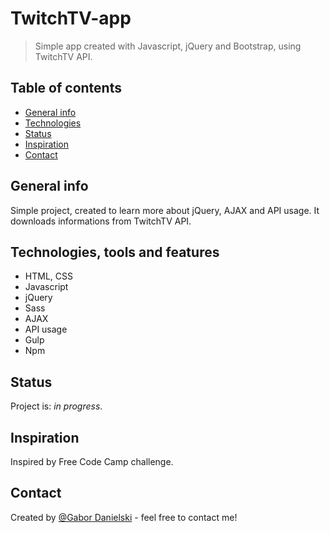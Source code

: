 # TwitchTV-app
> Simple app created with Javascript, jQuery and Bootstrap, using TwitchTV API.

## Table of contents
* [General info](#general-info)
* [Technologies](#technologies-tools-and-features)
* [Status](#status)
* [Inspiration](#inspiration)
* [Contact](#contact)

## General info
Simple project, created to learn more about jQuery, AJAX and API usage. It downloads informations from TwitchTV API.

## Technologies, tools and features
* HTML, CSS
* Javascript
* jQuery
* Sass
* AJAX
* API usage
* Gulp
* Npm 

## Status
Project is: _in progress_.

## Inspiration
Inspired by Free Code Camp challenge.

## Contact
Created by [@Gabor Danielski](http://www.gabordanielski.pl) - feel free to contact me!
